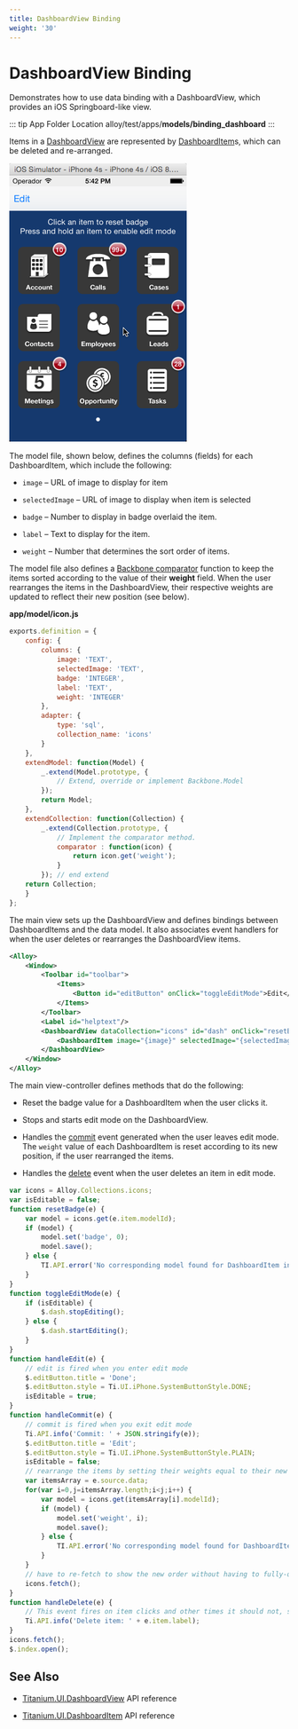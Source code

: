 ```yaml
---
title: DashboardView Binding
weight: '30'
---
```


# DashboardView Binding

Demonstrates how to use data binding with a DashboardView, which provides an iOS Springboard-like view.

::: tip App Folder Location
alloy/test/apps/**models/binding\_dashboard**
:::

Items in a [DashboardView](#!/api/Titanium.UI.DashboardView) are represented by [DashboardItem](#!/api/Titanium.UI.DashboardItem)s, which can be deleted and re-arranged.

![dashboard](./dashboard.png)

The model file, shown below, defines the columns (fields) for each DashboardItem, which include the following:

* `image` – URL of image to display for item

* `selectedImage` – URL of image to display when item is selected

* `badge` – Number to display in badge overlaid the item.

* `label` – Text to display for the item.

* `weight` – Number that determines the sort order of items.

The model file also defines a [Backbone comparator](http://backbonejs.org/#Collection-comparator) function to keep the items sorted according to the value of their **weight** field. When the user rearranges the items in the DashboardView, their respective weights are updated to reflect their new position (see below).

**app/model/icon.js**

```javascript
exports.definition = {
    config: {
        columns: {
            image: 'TEXT',
            selectedImage: 'TEXT',
            badge: 'INTEGER',
            label: 'TEXT',
            weight: 'INTEGER'
        },
        adapter: {
            type: 'sql',
            collection_name: 'icons'
        }
    },
    extendModel: function(Model) {
        _.extend(Model.prototype, {
            // Extend, override or implement Backbone.Model
        });
        return Model;
    },
    extendCollection: function(Collection) {
        _.extend(Collection.prototype, {
            // Implement the comparator method.
            comparator : function(icon) {
                return icon.get('weight');
            }
        }); // end extend
    return Collection;
    }
};
```

The main view sets up the DashboardView and defines bindings between DashboardItems and the data model. It also associates event handlers for when the user deletes or rearranges the DashboardView items.

```xml
<Alloy>
    <Window>
        <Toolbar id="toolbar">
            <Items>
                <Button id="editButton" onClick="toggleEditMode">Edit</Button>
            </Items>
        </Toolbar>
        <Label id="helptext"/>
        <DashboardView dataCollection="icons" id="dash" onClick="resetBadge" onEdit="handleEdit" onCommit="handleCommit" onDelete="handleDelete">
            <DashboardItem image="{image}" selectedImage="{selectedImage}" badge="{badge}" label="{label}" modelId="{alloy_id}"/>
        </DashboardView>
    </Window>
</Alloy>
```

The main view-controller defines methods that do the following:

* Reset the badge value for a DashboardItem when the user clicks it.

* Stops and starts edit mode on the DashboardView.

* Handles the [commit](#!/api/Titanium.UI.DashboardView-event-commit) event generated when the user leaves edit mode. The `weight` value of each DashboardItem is reset according to its new position, if the user rearranged the items.

* Handles the [delete](#!/api/Titanium.UI.DashboardView-event-delete) event when the user deletes an item in edit mode.

```javascript
var icons = Alloy.Collections.icons;
var isEditable = false;
function resetBadge(e) {
    var model = icons.get(e.item.modelId);
    if (model) {
        model.set('badge', 0);
        model.save();
    } else {
        TI.API.error('No corresponding model found for DashboardItem in resetBadge()');
    }
}
function toggleEditMode(e) {
    if (isEditable) {
        $.dash.stopEditing();
    } else {
        $.dash.startEditing();
    }
}
function handleEdit(e) {
    // edit is fired when you enter edit mode
    $.editButton.title = 'Done';
    $.editButton.style = Ti.UI.iPhone.SystemButtonStyle.DONE;
    isEditable = true;
}
function handleCommit(e) {
    // commit is fired when you exit edit mode
    Ti.API.info('Commit: ' + JSON.stringify(e));
    $.editButton.title = 'Edit';
    $.editButton.style = Ti.UI.iPhone.SystemButtonStyle.PLAIN;
    isEditable = false;
    // rearrange the items by setting their weights equal to their new order in the data e.source.array
    var itemsArray = e.source.data;
    for(var i=0,j=itemsArray.length;i<j;i++) {
        var model = icons.get(itemsArray[i].modelId);
        if (model) {
            model.set('weight', i);
            model.save();
        } else {
            TI.API.error('No corresponding model found for DashboardItem in resetBadge()');
        }
    }
    // have to re-fetch to show the new order without having to fully-quit the app
    icons.fetch();
}
function handleDelete(e) {
    // This event fires on item clicks and other times it should not, see https://jira.appcelerator.org/browse/TIMOB-13649
    Ti.API.info('Delete item: ' + e.item.label);
}
icons.fetch();
$.index.open();
```

## See Also

* [Titanium.UI.DashboardView](#!/api/Titanium.UI.DashboardView) API reference

* [Titanium.UI.DashboardItem](#!/api/Titanium.UI.DashboardItem) API reference
